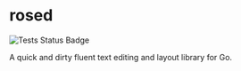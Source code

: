 rosed
=====

![Tests Status Badge](https://github.com/dekarrin/rosed/actions/workflows/tests.yml/badge.svg?branch=main&event=push)

A quick and dirty fluent text editing and layout library for Go.
